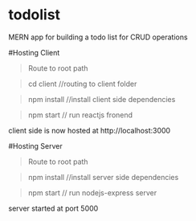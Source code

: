# todolist
MERN app for building a todo list for CRUD operations

#Hosting Client

> Route to root path

> cd client //routing to client folder

> npm install //install client side dependencies

> npm start // run reactjs fronend 

client side is now hosted at http://localhost:3000

#Hosting Server

> Route to root path

> npm install //install server side dependencies

> npm start // run nodejs-express server

server started at port 5000
